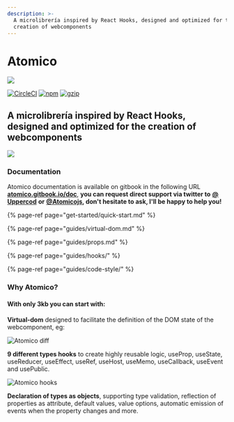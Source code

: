 ```yaml
---
description: >-
  A microlibrería inspired by React Hooks, designed and optimized for the
  creation of webcomponents
---
```


# Atomico

![](https://atomicojs.github.io/atomico/docs/brand/logo-header.svg)

[![CircleCI](https://circleci.com/gh/atomicojs/atomico.svg?style=svg)](https://circleci.com/gh/atomicojs/atomico) [![npm](https://badgen.net/npm/v/atomico)](http://npmjs.com/atomico) [![gzip](https://badgen.net/bundlephobia/minzip/atomico)](https://bundlephobia.com/result?p=atomico)

## A microlibrería inspired by React Hooks, designed and optimized for the creation of webcomponents

![](https://res.cloudinary.com/dz0i8dmpt/image/upload/v1580099299/github/atomico/hello.png)

### Documentation

Atomico documentation is available on gitbook in the following URL [**atomico.gitbook.io/doc**](https://atomico.gitbook.io/doc), **you can request direct support via twitter to** [**@ Uppercod**](https://twitter.com/uppercod) **or** [**@Atomicojs**](https://twitter.com/atomicojs)**, don't hesitate to ask, I'll be happy to help you!**

{% page-ref page="get-started/quick-start.md" %}

{% page-ref page="guides/virtual-dom.md" %}

{% page-ref page="guides/props.md" %}

{% page-ref page="guides/hooks/" %}

{% page-ref page="guides/code-style/" %}



### Why Atomico?

#### With only 3kb you can start with:

**Virtual-dom** designed to facilitate the definition of the DOM state of the webcomponent, eg:

![Atomico diff](https://res.cloudinary.com/dz0i8dmpt/image/upload/v1580060796/github/atomico/diff-code.png)

**9 different types hooks** to create highly reusable logic, useProp, useState, useReducer, useEffect, useRef, useHost, useMemo, useCallback, useEvent and usePublic.

![Atomico hooks](https://res.cloudinary.com/dz0i8dmpt/image/upload/v1580099064/github/atomico/hook-use-state.png)

**Declaration of types as objects**, supporting type validation, reflection of properties as attribute, default values, value options, automatic emission of events when the property changes and more.

